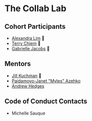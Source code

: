 # The Collab Lab

## Cohort Participants
- [Alexandra Lim](https://github.com/alexandra-lim) 🍩
- [Terry Chiem](https://github.com/terchiem) 🍕
- [Gabrielle Jacobs](https://github.com/GabbyJ) 🍝

## Mentors
- [Jill Kuchman](https://github.com/jmkuchman) 🐛
- [Paidamoyo-Janet "Myles" Azehko](https://github.com/erostribe)
- [Andrew Hedges](https://github.com/segdeha)

## Code of Conduct Contacts

- Michelle Sauque
